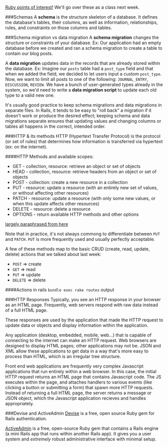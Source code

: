 [Ruby points of interest!](https://github.com/hsgroves/cs290info/blob/master/ruby_topics.md) We'll go over these as a class next week.

###Schemas
A **schema** is the structure skeleton of a database. It defines the database's tables, their columns, as well as information, relationships, rules, and constraints on those columns and tables.

###Schema migration vs data migration
A **schema migration** changes the structure or constraints of your database. Ex: Our application had an empty database before we created and ran a schema migration to create a table to contain our blog posts.

A **data migration** updates data in the records that are already stored within the database. Ex: Imagine our `posts` table had a `post_type` field and that when we added the field, we decided to let users input a custom `post_type`. Now, we want to limit all posts to one of the following: `JOURNAL_ENTRY`, `DISCUSSION`, `REVIEW`. We have a bunch of user-generated types already in the system, so we'd need to write a **data migration script** to update each old type to a valid new one.

It's usually good practice to keep schema migrations and data migrations in separate files. In Rails, it tends to be easy to "roll back" a migration if it doesn't work or produce the desired effect; keeping schema and data migrations separate ensures that updating values and changing columns or tables all happens in the correct, intended order.

###HTTP & its methods
HTTP (Hypertext Transfer Protocol) is the protocol (or set of rules) that determines how information is transferred via hypertext (ex: on the internet).

####HTTP Methods and available scopes:

* GET	- collection, resource: retrieve an object or set of objects
* HEAD - collection, resource: retrieve headers from an object or set of objects
* POST	- collection:	create a new resource in a collection
* PUT - resource:	update a resource (with an entirely new set of values, or without affecting other resources)
* PATCH - resource:	update a resource (with only some new values, or when this update affects other resources)
* DELETE -	resource:	delete a resource
* OPTIONS - 	return available HTTP methods and other options

[largely paraphrased from here](http://restful-api-design.readthedocs.org/en/latest/methods.html)

Note that in practice, it's not always commong to differentiate between `PUT` and `PATCH`. `PUT` is more frequently used and usually perfectly acceptable.

A few of these methods map to the basic CRUD (create, read, update, delete) actions that we talked about last week:

* `POST` => create
* `GET` => read
* `PUT` => update
* `DELETE` => delete

####Actions in rails
`bundle exec rake routes` output

###HTTP Responses
Typically, you see an HTTP response in your browser as an HTML page. Frequently, web servers respond with raw data instead of a full HTML page.

These responses are used by the application that made the HTTP request to update data or objects and display information within the application.

Any application (desktop, embedded, mobile, web...) that is capable of connecting to the internet can make an HTTP request. Web browsers are designed to display HTML pages; other applications may not be. JSON and XML allow these applications to get data in a way that's more easy to process than HTML, which is an irregular tree structure.

Front end web applications are frequently very complex Javascript applications that run entirely within a web browser. In this case, the initial HTTP request returns an HTML page that contains Javascript code. The JS executes within the page, and attaches handlers to various events (like clicking a button or submitting a form) that spawn more HTTP requests. Instead of returning a full HTML page, the server returns a message or JSON object, which the Javascript application recieves and handles appropriately.

###Devise and ActiveAdmin
[Devise]() is a free, open source Ruby gem for Rails authentication.

[ActiveAdmin](https://github.com/activeadmin/activeadmin) is a free, open-source Ruby gem that contains a Rails engine (a mini Rails app that runs within another Rails app). It gives you a user system and *extremely* robust administrative interface with minimal setup.
